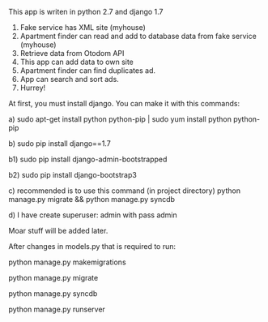 This app is writen in python 2.7 and django 1.7

1. Fake service has XML site (myhouse)
2. Apartment finder can read and add to database data from fake service (myhouse)
3. Retrieve data from Otodom API
4. This app can add data to own site
5. Apartment finder can find duplicates ad.
6. App can search and sort ads.
7. Hurrey!





At first, you must install django. You can make it with this commands:

a) sudo apt-get install python python-pip | sudo yum install python python-pip

b) sudo pip install django==1.7

b1) sudo pip install django-admin-bootstrapped 

b2) sudo pip install django-bootstrap3

c) recommended is to use this command (in project directory) python manage.py migrate && python manage.py syncdb

d) I have create superuser: admin with pass admin



Moar stuff will be added later.

After changes in models.py that is required to run:

python manage.py makemigrations

python manage.py migrate

python manage.py syncdb

python manage.py runserver
